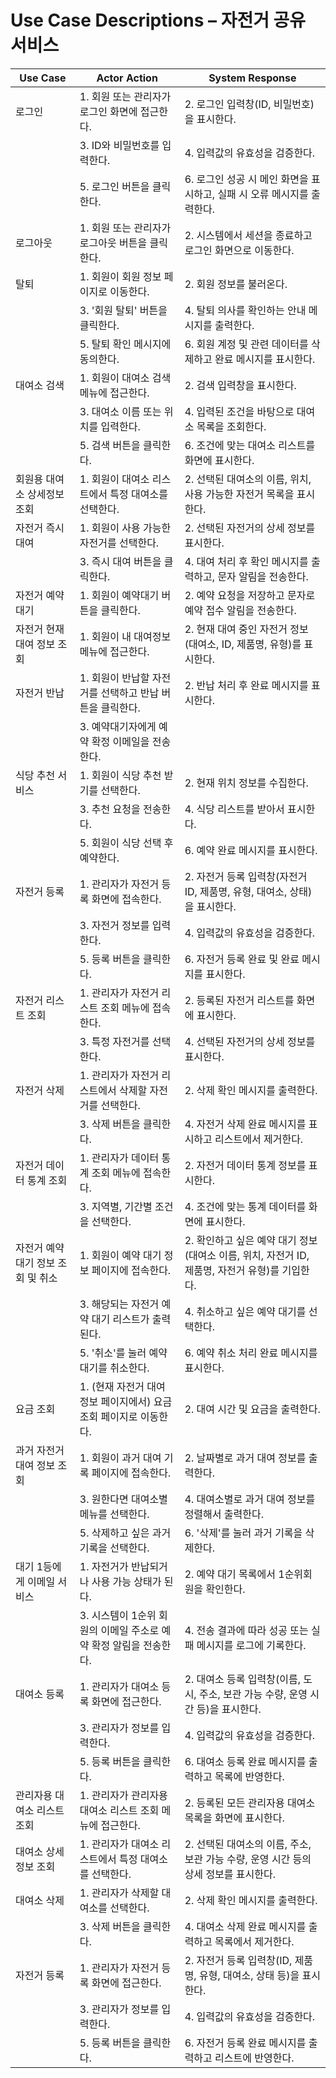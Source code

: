 # Use Case Descriptions – 자전거 공유 서비스

| Use Case | Actor Action | System Response |
|----------|--------------|-----------------|
| 로그인 | 1. 회원 또는 관리자가 로그인 화면에 접근한다. | 2. 로그인 입력창(ID, 비밀번호)을 표시한다. |
|  | 3. ID와 비밀번호를 입력한다. | 4. 입력값의 유효성을 검증한다. |
|  | 5. 로그인 버튼을 클릭한다. | 6. 로그인 성공 시 메인 화면을 표시하고, 실패 시 오류 메시지를 출력한다. |
| 로그아웃 | 1. 회원 또는 관리자가 로그아웃 버튼을 클릭한다. | 2. 시스템에서 세션을 종료하고 로그인 화면으로 이동한다. |
| 탈퇴 | 1. 회원이 회원 정보 페이지로 이동한다. | 2. 회원 정보를 불러온다. |
|  | 3. '회원 탈퇴' 버튼을 클릭한다. | 4. 탈퇴 의사를 확인하는 안내 메시지를 출력한다. |
|  | 5. 탈퇴 확인 메시지에 동의한다. | 6. 회원 계정 및 관련 데이터를 삭제하고 완료 메시지를 표시한다. |
| 대여소 검색 | 1. 회원이 대여소 검색 메뉴에 접근한다. | 2. 검색 입력창을 표시한다. |
|  | 3. 대여소 이름 또는 위치를 입력한다. | 4. 입력된 조건을 바탕으로 대여소 목록을 조회한다. |
|  | 5. 검색 버튼을 클릭한다. | 6. 조건에 맞는 대여소 리스트를 화면에 표시한다. |
| 회원용 대여소 상세정보 조회 | 1. 회원이 대여소 리스트에서 특정 대여소를 선택한다. | 2. 선택된 대여소의 이름, 위치, 사용 가능한 자전거 목록을 표시한다. |
| 자전거 즉시대여 | 1. 회원이 사용 가능한 자전거를 선택한다. | 2. 선택된 자전거의 상세 정보를 표시한다. |
|  | 3. 즉시 대여 버튼을 클릭한다. | 4. 대여 처리 후 확인 메시지를 출력하고, 문자 알림을 전송한다. |
| 자전거 예약대기 | 1. 회원이 예약대기 버튼을 클릭한다. | 2. 예약 요청을 저장하고 문자로 예약 접수 알림을 전송한다. |
| 자전거 현재 대여 정보 조회 | 1. 회원이 내 대여정보 메뉴에 접근한다. | 2. 현재 대여 중인 자전거 정보(대여소, ID, 제품명, 유형)를 표시한다. |
| 자전거 반납 | 1. 회원이 반납할 자전거를 선택하고 반납 버튼을 클릭한다. | 2. 반납 처리 후 완료 메시지를 표시한다. |
|  | 3. 예약대기자에게 예약 확정 이메일을 전송한다. |
| 식당 추천 서비스 | 1. 회원이 식당 추천 받기를 선택한다. | 2. 현재 위치 정보를 수집한다. |
|  | 3. 추천 요청을 전송한다. | 4. 식당 리스트를 받아서 표시한다. |
|  | 5. 회원이 식당 선택 후 예약한다. | 6. 예약 완료 메시지를 표시한다. |
| 자전거 등록 | 1. 관리자가 자전거 등록 화면에 접속한다. | 2. 자전거 등록 입력창(자전거 ID, 제품명, 유형, 대여소, 상태)을 표시한다. |
|  | 3. 자전거 정보를 입력한다. | 4. 입력값의 유효성을 검증한다. |
|  | 5. 등록 버튼을 클릭한다. | 6. 자전거 등록 완료 및 완료 메시지를 표시한다. |
| 자전거 리스트 조회 | 1. 관리자가 자전거 리스트 조회 메뉴에 접속한다. | 2. 등록된 자전거 리스트를 화면에 표시한다. |
|  | 3. 특정 자전거를 선택한다. | 4. 선택된 자전거의 상세 정보를 표시한다. |
| 자전거 삭제 | 1. 관리자가 자전거 리스트에서 삭제할 자전거를 선택한다. | 2. 삭제 확인 메시지를 출력한다. |
|  | 3. 삭제 버튼을 클릭한다. | 4. 자전거 삭제 완료 메시지를 표시하고 리스트에서 제거한다. |
| 자전거 데이터 통계 조회 | 1. 관리자가 데이터 통계 조회 메뉴에 접속한다. | 2. 자전거 데이터 통계 정보를 표시한다. |
|  | 3. 지역별, 기간별 조건을 선택한다. | 4. 조건에 맞는 통계 데이터를 화면에 표시한다. |
| 자전거 예약대기 정보 조회 및 취소 | 1. 회원이 예약 대기 정보 페이지에 접속한다. | 2. 확인하고 싶은 예약 대기 정보(대여소 이름, 위치, 자전거 ID, 제품명, 자전거 유형)를 기입한다. |
|  | 3. 해당되는 자전거 예약 대기 리스트가 출력된다. | 4. 취소하고 싶은 예약 대기를 선택한다. |
|  | 5. '취소'를 눌러 예약 대기를 취소한다. | 6. 예약 취소 처리 완료 메시지를 표시한다. |
| 요금 조회 | 1. (현재 자전거 대여 정보 페이지에서) 요금 조회 페이지로 이동한다. | 2. 대여 시간 및 요금을 출력한다. |
| 과거 자전거 대여 정보 조회 | 1. 회원이 과거 대여 기록 페이지에 접속한다. | 2. 날짜별로 과거 대여 정보를 출력한다. |
|  | 3. 원한다면 대여소별 메뉴를 선택한다. | 4. 대여소별로 과거 대여 정보를 정렬해서 출력한다. |
|  | 5. 삭제하고 싶은 과거 기록을 선택한다. | 6. '삭제'를 눌러 과거 기록을 삭제한다. |
| 대기 1등에게 이메일 서비스 | 1. 자전거가 반납되거나 사용 가능 상태가 된다. | 2. 예약 대기 목록에서 1순위회원을 확인한다. |
|  | 3. 시스템이 1순위 회원의 이메일 주소로 예약 확정 알림을 전송한다. | 4. 전송 결과에 따라 성공 또는 실패 메시지를 로그에 기록한다. |
| 대여소 등록 | 1. 관리자가 대여소 등록 화면에 접근한다. | 2. 대여소 등록 입력창(이름, 도시, 주소, 보관 가능 수량, 운영 시간 등)을 표시한다. |
|  | 3. 관리자가 정보를 입력한다. | 4. 입력값의 유효성을 검증한다. |
|  | 5. 등록 버튼을 클릭한다. | 6. 대여소 등록 완료 메시지를 출력하고 목록에 반영한다. |
| 관리자용 대여소 리스트 조회 | 1. 관리자가 관리자용 대여소 리스트 조회 메뉴에 접근한다. | 2. 등록된 모든 관리자용 대여소 목록을 화면에 표시한다. |
| 대여소 상세 정보 조회 | 1. 관리자가 대여소 리스트에서 특정 대여소를 선택한다. | 2. 선택된 대여소의 이름, 주소, 보관 가능 수량, 운영 시간 등의 상세 정보를 표시한다. |
| 대여소 삭제 | 1. 관리자가 삭제할 대여소를 선택한다. | 2. 삭제 확인 메시지를 출력한다. |
|  | 3. 삭제 버튼을 클릭한다. | 4. 대여소 삭제 완료 메시지를 출력하고 목록에서 제거한다. |
| 자전거 등록 | 1. 관리자가 자전거 등록 화면에 접근한다. | 2. 자전거 등록 입력창(ID, 제품명, 유형, 대여소, 상태 등)을 표시한다. |
|  | 3. 관리자가 정보를 입력한다. | 4. 입력값의 유효성을 검증한다. |
|  | 5. 등록 버튼을 클릭한다. | 6. 자전거 등록 완료 메시지를 출력하고 리스트에 반영한다. |